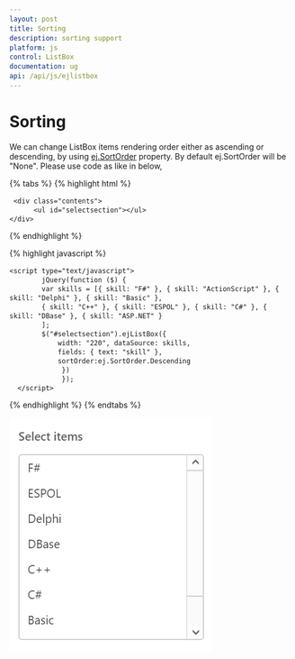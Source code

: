 ```yaml
---
layout: post
title: Sorting
description: sorting support
platform: js
control: ListBox
documentation: ug
api: /api/js/ejlistbox
---
```


# Sorting

 We can change ListBox items rendering order either as ascending or descending, by using [ej.SortOrder]("https://help.syncfusion.com/api/js/ejlistbox#members:sortorder") property. By default ej.SortOrder will be "None". Please use code as like in below,

 {% tabs %} 
 {% highlight html %}

     <div class="contents">
          <ul id="selectsection"></ul> 
    </div>

 {% endhighlight %}

 {% highlight javascript %}

    <script type="text/javascript">
            jQuery(function ($) {
            var skills = [{ skill: "F#" }, { skill: "ActionScript" }, { skill: "Delphi" }, { skill: "Basic" },
            { skill: "C++" }, { skill: "ESPOL" }, { skill: "C#" }, { skill: "DBase" }, { skill: "ASP.NET" }
            ];
            $("#selectsection").ejListBox({
                width: "220", dataSource: skills,
                fields: { text: "skill" },
                sortOrder:ej.SortOrder.Descending
                 })
                 });
      </script>

  {% endhighlight %}
   {% endtabs %} 
  
  ![Sorting image](Sorting_Images\Sorting_img1.png)
   


